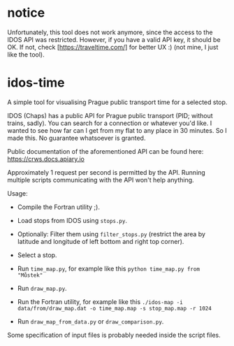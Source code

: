 # notice

Unfortunately, this tool does not work anymore, since the access to the IDOS API was restricted. However, if you have a valid API key, it should be OK. If not, check [https://traveltime.com/] for better UX :) (not mine, I just like the tool). 

# idos-time

A simple tool for visualising Prague public transport time for a selected stop.

IDOS (Chaps) has a public API for Prague public transport (PID; without trains, sadly). You can search for a connection or whatever you'd like. I wanted to see how far can I get from my flat to any place in 30 minutes. So I made this. No guarantee whatsoever is granted.

Public documentation of the aforementioned API can be found here: https://crws.docs.apiary.io

Approximately 1 request per second is permitted by the API. Running multiple scripts communicating with the API won't help anything.

Usage:

- Compile the Fortran utility ;).

- Load stops from IDOS using `stops.py`.
- Optionally: Filter them using `filter_stops.py` (restrict the area by latitude and longitude of left bottom and right top corner).
- Select a stop.
- Run `time_map.py`, for example like this `python time_map.py from "Můstek"`
- Run `draw_map.py`.
- Run the Fortran utility, for example like this `./idos-map -i data/from/draw_map.dat -o time_map.map -s stop_map.map -r 1024`
- Run `draw_map_from_data.py` or `draw_comparison.py`.

Some specification of input files is probably needed inside the script files.
